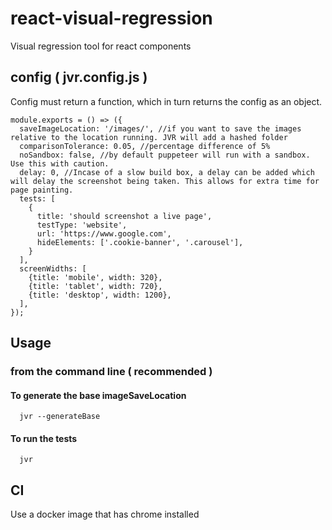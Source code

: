 # react-visual-regression
Visual regression tool for react components

## config ( jvr.config.js )
Config must return a function, which in turn returns the config as an object.
```
module.exports = () => ({
  saveImageLocation: '/images/', //if you want to save the images relative to the location running. JVR will add a hashed folder
  comparisonTolerance: 0.05, //percentage difference of 5%
  noSandbox: false, //by default puppeteer will run with a sandbox. Use this with caution.
  delay: 0, //Incase of a slow build box, a delay can be added which will delay the screenshot being taken. This allows for extra time for page painting.
  tests: [
    {
      title: 'should screenshot a live page',
      testType: 'website',
      url: 'https://www.google.com',
      hideElements: ['.cookie-banner', '.carousel'],
    }
  ],
  screenWidths: [
    {title: 'mobile', width: 320},
    {title: 'tablet', width: 720},
    {title: 'desktop', width: 1200},
  ],
});
```

## Usage

### from the command line ( recommended )
#### To generate the base imageSaveLocation
```
  jvr --generateBase
```

#### To run the tests
```
  jvr
```

## CI
Use a docker image that has chrome installed
